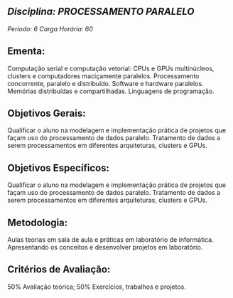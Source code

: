 ## *Disciplina: _PROCESSAMENTO PARALELO_*
*Periodo: _6_*
*Carga Horária: _60_*
 
## Ementa:
Computação serial e computação vetorial: CPUs e GPUs multinúcleos, clusters e computadores maciçamente paralelos. Processamento concorrente, paralelo e distribuído. Software e hardware paralelos. Memórias distribuídas e compartilhadas. Linguagens de programação.
 
## Objetivos Gerais:
Qualificar o aluno na modelagem e implementação prática de projetos que façam uso do processamento de dados paralelo. Tratamento de dados a serem processamentos em diferentes arquiteturas, clusters e GPUs.
 
## Objetivos Específicos:
Qualificar o aluno na modelagem e implementação prática de projetos que façam uso do processamento de dados paralelo. Tratamento de dados a serem processamentos em diferentes arquiteturas, clusters e GPUs.
 
## Metodologia:
Aulas teorias em sala de aula e práticas em laboratório de informática. Apresentando os conceitos e desenvolver projetos em laboratório.
 
## Critérios de Avaliação:
50% Avaliação teórica; 50% Exercícios, trabalhos e projetos.